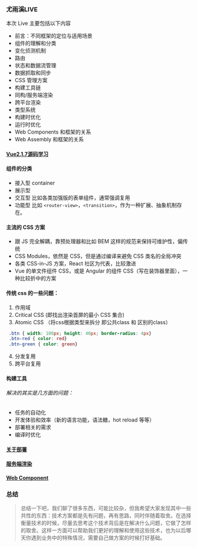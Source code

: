 ### 尤雨溪LIVE

本次 Live 主要包括以下内容

- 前言：不同框架的定位与适用场景
- 组件的理解和分类
- 变化侦测机制
- 路由
- 状态和数据流管理
- 数据抓取和同步
- CSS 管理方案
- 构建工具链
- 同构/服务端渲染
- 跨平台渲染
- 类型系统
- 构建时优化
- 运行时优化
- Web Components 和框架的关系
- Web Assembly 和框架的关系

#### [Vue2.1.7源码学习](http://hcysun.me/2017/03/03/Vue%E6%BA%90%E7%A0%81%E5%AD%A6%E4%B9%A0/)
#### 组件的分类
- 接入型 container
- 展示型
- 交互型 比如各类加强版的表单组件，通常强调复用
- 功能型 比如 `<router-view>`，`<transition>`，作为一种扩展、抽象机制存在。

#### 主流的 CSS 方案
- 跟 JS 完全解耦，靠预处理器和比如 BEM 这样的规范来保持可维护性，偏传统
- CSS Modules，依然是 CSS，但是通过编译来避免 CSS 类名的全局冲突
- 各类 CSS-in-JS 方案，React 社区为代表，比较激进
- Vue 的单文件组件 CSS，或是 Angular 的组件 CSS（写在装饰器里面），一种比较折中的方案

#### 传统 css 的一些问题：
1. 作用域
2. Critical CSS (即找出渲染首屏的最小 CSS 集合)
3. Atomic CSS （将css根据类型来拆分 即公共class 和 区别的class）
 ```CSS   
  .btn { width: 100px; height: 40px; border-radius: 4px}
  .btn-red { color: red}
  .btn-green { color: green}
 ```
4. 分发复用
5. 跨平台复用

#### 构建工具
###### 解决的其实是几方面的问题：

- 任务的自动化
- 开发体验和效率（新的语言功能，语法糖，hot reload 等等）
- 部署相关的需求
- 编译时优化


#### [关于部署](https://www.zhihu.com/question/20790576)

#### [服务端渲染](ssr.vuejs.org)

#### [Web Component](https://www.zhihu.com/question/58731753)


### 总结
> 总结一下吧，我们聊了很多东西，可能比较杂，但我希望大家发现其中一些共性的东西：技术方案都是先有问题，再有思路，同时伴随着取舍。在选择衡量技术的时候，尽量去思考这个技术背后是在解决什么问题，它做了怎样的取舍。这样一方面可以帮助我们更好的理解和使用这些技术，也为以后哪天你遇到业务中的特殊情况，需要自己做方案的时候打好基础。
